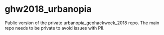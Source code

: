 # ghw2018_urbanopia
Public version of the private urbanopia_geohackweek_2018 repo. The main repo needs to be private to avoid issues with PII.

